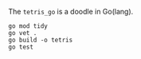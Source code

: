 The `tetris_go` is a doodle in Go(lang).

    go mod tidy
    go vet .
    go build -o tetris
    go test
